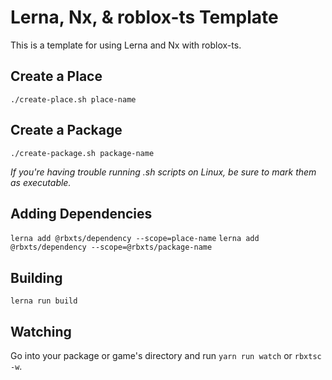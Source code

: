 # Lerna, Nx, & roblox-ts Template
This is a template for using Lerna and Nx with roblox-ts.

## Create a Place
`./create-place.sh place-name`

## Create a Package 
`./create-package.sh package-name`

*If you're having trouble running .sh scripts on Linux, be sure to mark them as executable.*

## Adding Dependencies
`lerna add @rbxts/dependency --scope=place-name`
`lerna add @rbxts/dependency --scope=@rbxts/package-name`

## Building
`lerna run build`

## Watching
Go into your package or game's directory and run `yarn run watch` or `rbxtsc -w`.
